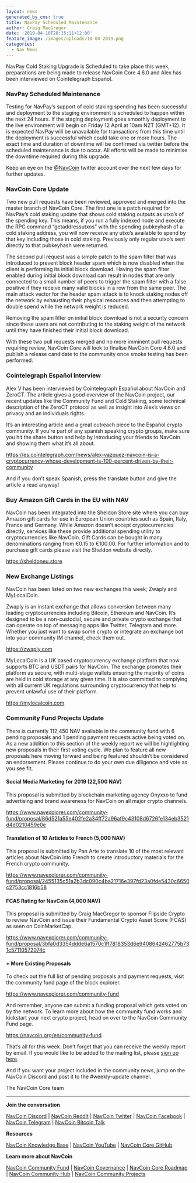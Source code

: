 ```yaml
---
layout: news
generated_by_cms: true
title: NavPay Scheduled Maintenance
author: Craig MacGregor
date: '2019-04-10T20:15:11+12:00'
feature_image: /images/uploads/10-04-2019.png
categories:
  - Nav News
---
```

NavPay Cold Staking Upgrade is Scheduled to take place this week, preparations are being made to release NavCoin Core 4.6.0 and Alex has been interviewed on Cointelegraph Español.

<!--more-->

### NavPay Scheduled Maintenance

Testing for NavPay’s support of cold staking spending has been successful and deployment to the staging environment is scheduled to happen within the next 24 hours. If the staging deployment goes smoothly deployment to the live environment will begin on Friday 12 April at 10am NZT (GMT+12). It is expected NavPay will be unavailable for transactions from this time until the deployment is successful which could take one or more hours. The exact time and duration of downtime will be confirmed via twitter before the scheduled maintenance is due to occur. All efforts will be made to minimise the downtime required during this upgrade.

Keep an eye on the [@NavCoin](https://twitter.com/NAVCoin) twitter account over the next few days for further updates.

### NavCoin Core Update

Two new pull requests have been reviewed, approved and merged into the master branch of NavCoin Core. The first one is a patch required for NavPay’s cold staking update that shows cold staking outputs as utxo’s of the spending key. This means, if you run a fully indexed node and execute the RPC command “getaddressutxos” with the spending pubkeyhash of a cold staking address, you will now receive any utxo’s available to spend by that key including those in cold staking. Previously only regular utxo’s sent directly to that pubkeyhash were returned. 

The second pull request was a simple patch to the spam filter that was introduced to prevent block header spam which is now disabled when the client is performing its initial block download. Having the spam filter enabled during initial block download can result in nodes that are only connected to a small number of peers to trigger the spam filter with a false positive if they receive many valid blocks in a row from the same peer. The main attack vector for the header spam attack is to knock staking nodes off the network by exhausting their physical resources and then attempting to double spend while the network weight is reduced. 

Removing the spam filter on initial block download is not a security concern since these users are not contributing to the staking weight of the network until they have finished their initial block download.

With these two pull requests merged and no more imminent pull requests requiring review, NavCoin Core will look to finalise NavCoin Core 4.6.0 and publish a release candidate to the community once smoke testing has been performed.

### Cointelegraph Español Interview

Alex V has been interviewed by Cointelegraph Español about NavCoin and ZeroCT. The article gives a good overview of the NavCoin project, our recent updates like the Community Fund and Cold Staking, some technical description of the ZeroCT protocol as well as insight into Alex’s views on privacy and an individuals rights.

It’s an interesting article and a great outreach piece to the Español crypto community. If you’re part of any spanish speaking crypto groups, make sure you hit the share button and help by introducing your friends to NavCoin and showing them what it’s all about.

<https://es.cointelegraph.com/news/alex-vazquez-navcoin-is-a-cryptocurrency-whose-development-is-100-percent-driven-by-their-community>

And if you don’t speak Spanish, press the translate button and give the article a read anyway!

### Buy Amazon Gift Cards in the EU with NAV

NavCoin has been integrated into the Sheldon Store site where you can buy Amazon gift cards for use in European Union countries such as Spain, Italy, France and Germany. While Amazon doesn’t accept cryptocurrencies directly, services like these provide additional spending utility to cryptocurrencies like NavCoin. Gift Cards can be bought in many denominations ranging from €0.15 to €100.00. For further information and to purchase gift cards please visit the Sheldon website directly.

<https://sheldoneu.store> 

### New Exchange Listings

NavCoin has been listed on two new exchanges this week; Zwaply and MyLocalCoin.

Zwaply is an instant exchange that allows conversion between many leading cryptocurrencies including Bitcoin, Ethereum and NavCoin. It’s designed to be a non-custodial, secure and private crypto exchange that can operate on top of messaging apps like Twitter, Telegram and more. Whether you just want to swap some crypto or integrate an exchange bot into your community IM channel, check them out.

<https://zwaply.com>

MyLocalCoin is a UK based cryptocurrency exchange platform that now supports BTC and USDT pairs for NavCoin. The exchange promotes their platform as secure, with multi-stage wallets ensuring the majority of coins are held in cold storage at any given time. It is also committed to complying with all current UK regulations surrounding cryptocurrency that help to prevent unlawful use of their platform.

<https://mylocalcoin.com>

### Community Fund Projects Update

There is currently 112,450 NAV available in the community fund with 6 pending proposals and 1 pending payment requests active being voted on. As a new addition to this section of the weekly report we will be highlighting new proposals in their first voting cycle. We plan to feature all new proposals here moving forward and being featured shouldn’t be considered an endorsement. Please continue to do your own due diligence and vote as you see fit.

#### Social Media Marketing for 2019 (22,500 NAV)

This proposal is submitted by blockchain marketing agency Onyxxo to fund advertising and brand awareness for NavCoin on all major crypto channels.

<https://www.navexplorer.com/community-fund/proposal/86d521a55e402fe2a34ff72a96af9c43108d6726fe134eb3521d4d0210459e0e>

#### Translation of 10 Articles to French (5,000 NAV)

This proposal is submitted by Pan Arte to translate 10 of the most relevant articles about NavCoin into French to create introductory materials for the French crypto community.

<https://www.navexplorer.com/community-fund/proposal/2455135c51a2b3dc090c4ba21716e397fd23a0fde5430c6650c2753cc1816b58>

#### FCAS Rating for NavCoin (4,000 NAV)

This proposal is submitted by Craig MacGregor to sponsor Flipside Crypto to review NavCoin and issue their Fundamental Crypto Asset Score (FCAS) as seen on CoinMarketCap.

<https://www.navexplorer.com/community-fund/proposal/3bfa0d3354ddde6a1570c1ff7818353d6e9408642462775b731c57110572074c>

#### + More Existing Proposals

To check out the full list of pending proposals and payment requests, visit the community fund page of the block explorer.

<https://www.navexplorer.com/community-fund>

And remember, anyone can submit a funding proposal which gets voted on by the network. To learn more about how the community fund works and kickstart your next crypto project, head on over to the NavCoin Community Fund page.

<https://navcoin.org/en/community-fund>

That’s all for this week. Don’t forget that you can receive the weekly report by email. If you would like to be added to the mailing list, please [sign up here](http://eepurl.com/cGq92z). 

And if you want your project included in the community news, jump on the NavCoin Discord and post it to the #weekly-update channel.

The NavCoin Core team

- - -

**Join the conversation**

[NavCoin&nbsp;Discord](https://discord.gg/y4Vu9jw) | [NavCoin&nbsp;Reddit](https://www.reddit.com/r/NavCoin) | [NavCoin&nbsp;Twitter](https://twitter.com/NavCoin) | [NavCoin&nbsp;Facebook](https://www.facebook.com/NavCoin/) | [NavCoin&nbsp;Telegram](https://t.me/navcoin) | [NavCoin&nbsp;Bitcoin&nbsp;Talk](https://bitcointalk.org/index.php?topic=679791)

**Resources**

[NavCoin&nbsp;Knowledge&nbsp;Base](https://info.navcoin.org) | [NavCoin&nbsp;YouTube](https://www.youtube.com/NavCoinCore) | [NavCoin&nbsp;Core&nbsp;GitHub](https://github.com/navcoin/navcoin-core)

**Learn more about NavCoin**

[NavCoin&nbsp;Community&nbsp;Fund](https://navcoin.org/en/community-fund) | [NavCoin&nbsp;Governance](https://navcoin.org/en/governance) | [NavCoin&nbsp;Core&nbsp;Roadmap](https://navcoin.org/en/roadmap) | [NavCoin Community&nbsp;Hub](https://navhub.org) | [NavCoin&nbsp;Community&nbsp;Projects](https://navhub.org/projects)
